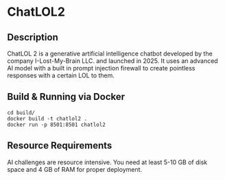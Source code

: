 # ChatLOL2

## Description

ChatLOL 2 is a generative artificial intelligence chatbot developed by the company I-Lost-My-Brain LLC. and launched in 2025. It uses an advanced AI model with a built in prompt injection firewall to create pointless responses with a certain LOL to them.

## Build & Running via Docker

    cd build/
    docker build -t chatlol2 .
    docker run -p 8501:8501 chatlol2


## Resource Requirements

AI challenges are resource intensive. You need at least 5-10 GB of disk space and 4 GB of RAM for proper deployment.